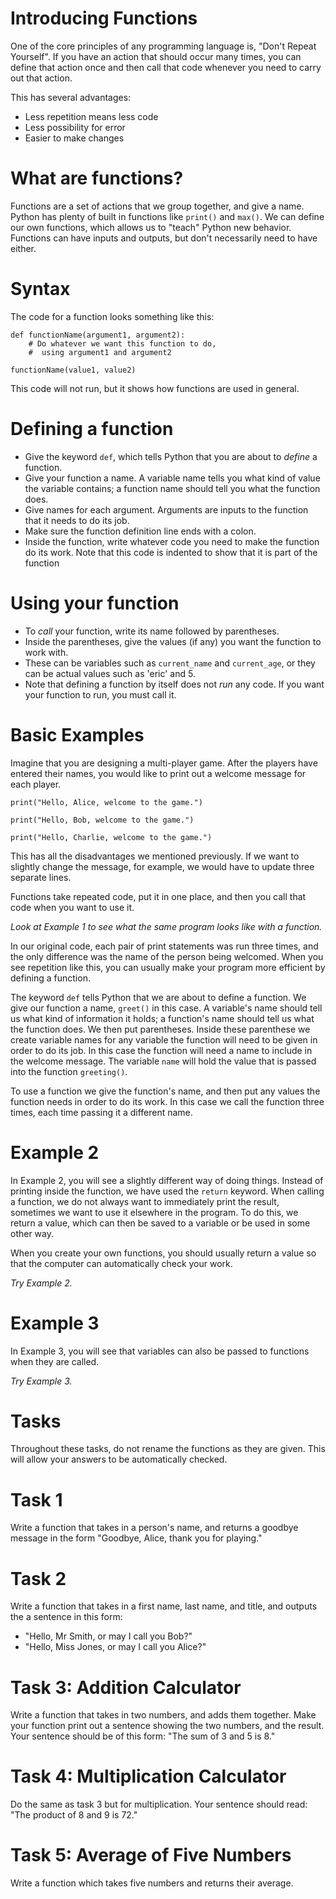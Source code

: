 # Introducing Functions

One of the core principles of any programming language is, "Don't Repeat Yourself". If you have an action that should occur many times, you can define that action once and then call that code whenever you need to carry out that action. 

This has several advantages:
- Less repetition means less code
- Less possibility for error
- Easier to make changes

# What are functions?
Functions are a set of actions that we group together, and give a name. Python has plenty of built in functions like `print()` and `max()`. We can define our own functions, which allows us to "teach" Python new behavior. Functions can have inputs and outputs, but don't necessarily need to have either.

# Syntax
The code for a function looks something like this:

```
def functionName(argument1, argument2):
	# Do whatever we want this function to do,
	#  using argument1 and argument2

functionName(value1, value2)
```

This code will not run, but it shows how functions are used in general.

# Defining a function
- Give the keyword `def`, which tells Python that you are about to *define* a function.
- Give your function a name. A variable name tells you what kind of value the variable contains; a function name should tell you what the function does.
- Give names for each argument. Arguments are inputs to the function that it needs to do its job.
- Make sure the function definition line ends with a colon.
- Inside the function, write whatever code you need to make the function do its work. Note that this code is indented to show that it is part of the function

# Using your function
- To _call_ your function, write its name followed by parentheses.
- Inside the parentheses, give the values (if any) you want the function to work with.
- These can be variables such as `current_name` and `current_age`, or they can be actual values such as 'eric' and 5.
- Note that defining a function by itself does not _run_ any code. If you want your function to run, you must call it.

# Basic Examples
Imagine that you are designing a multi-player game. After the players have entered their names, you would like to print out a welcome message for each player.

```
print("Hello, Alice, welcome to the game.")

print("Hello, Bob, welcome to the game.")

print("Hello, Charlie, welcome to the game.")
```

This has all the disadvantages we mentioned previously. If we want to slightly change the message,  for example, we would have to update three separate lines.

Functions take repeated code, put it in one place, and then you call that code when you want to use it. 

_Look at Example 1 to see what the same program looks like with a function._

In our original code, each pair of print statements was run three times, and the only difference was the name of the person being welcomed. When you see repetition like this, you can usually make your program more efficient by defining a function.

The keyword `def` tells Python that we are about to define a function. We give our function a name, `greet()` in this case. A variable's name should tell us what kind of information it holds; a function's name should tell us what the function does. We then put parentheses. Inside these parenthese we create variable names for any variable the function will need to be given in order to do its job. In this case the function will need a name to include in the welcome message. The variable `name` will hold the value that is passed into the function `greeting()`.

To use a function we give the function's name, and then put any values the function needs in order to do its work. In this case we call the function three times, each time passing it a different name.

# Example 2
In Example 2, you will see a slightly different way of doing things. Instead of printing inside the function, we have used the `return` keyword. When calling a function, we do not always want to immediately print the result, sometimes we want to use it elsewhere in the program. To do this, we return a value, which can then be saved to a variable or be used in some other way. 

When you create your own functions, you should usually return a value so that the computer can automatically check your work.

_Try Example 2._

# Example 3
In Example 3, you will see that variables can also be passed to functions when they are called.

_Try Example 3._

# Tasks
Throughout these tasks, do not rename the functions as they are given. This will allow your answers to be automatically checked.

# Task 1
Write a function that takes in a person's name, and returns a goodbye message in the form "Goodbye, Alice, thank you for playing."

# Task 2
Write a function that takes in a first name, last name, and title, and outputs the a sentence in this form: 
- "Hello, Mr Smith, or may I call you Bob?"
- "Hello, Miss Jones, or may I call you Alice?"

# Task 3: Addition Calculator
Write a function that takes in two numbers, and adds them together. Make your function print out a sentence showing the two numbers, and the result. Your sentence should be of this form:  "The sum of 3 and 5 is 8."

# Task 4: Multiplication Calculator
Do the same as task 3 but for multiplication. Your sentence should read: "The product of 8 and 9 is 72."

# Task 5: Average of Five Numbers
Write a function which takes five numbers and returns their average.